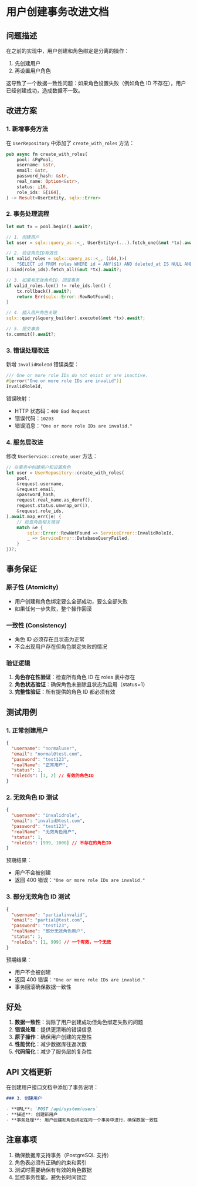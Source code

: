 # 用户创建事务改进文档

## 问题描述

在之前的实现中，用户创建和角色绑定是分离的操作：

1. 先创建用户
2. 再设置用户角色

这导致了一个数据一致性问题：如果角色设置失败（例如角色 ID 不存在），用户已经创建成功，造成数据不一致。

## 改进方案

### 1. 新增事务方法

在 `UserRepository` 中添加了 `create_with_roles` 方法：

```rust
pub async fn create_with_roles(
    pool: &PgPool,
    username: &str,
    email: &str,
    password_hash: &str,
    real_name: Option<&str>,
    status: i16,
    role_ids: &[i64],
) -> Result<UserEntity, sqlx::Error>
```

### 2. 事务处理流程

```rust
let mut tx = pool.begin().await?;

// 1. 创建用户
let user = sqlx::query_as::<_, UserEntity>(...).fetch_one(&mut *tx).await?;

// 2. 验证角色ID有效性
let valid_roles = sqlx::query_as::<_, (i64,)>(
    "SELECT id FROM roles WHERE id = ANY($1) AND deleted_at IS NULL AND status = 1"
).bind(role_ids).fetch_all(&mut *tx).await?;

// 3. 如果有无效角色ID，回滚事务
if valid_roles.len() != role_ids.len() {
    tx.rollback().await?;
    return Err(sqlx::Error::RowNotFound);
}

// 4. 插入用户角色关联
sqlx::query(&query_builder).execute(&mut *tx).await?;

// 5. 提交事务
tx.commit().await?;
```

### 3. 错误处理改进

新增 `InvalidRoleId` 错误类型：

```rust
/// One or more role IDs do not exist or are inactive.
#[error("One or more role IDs are invalid")]
InvalidRoleId,
```

错误映射：

- HTTP 状态码：`400 Bad Request`
- 错误代码：`10203`
- 错误消息：`"One or more role IDs are invalid."`

### 4. 服务层改进

修改 `UserService::create_user` 方法：

```rust
// 在事务中创建用户和设置角色
let user = UserRepository::create_with_roles(
    pool,
    &request.username,
    &request.email,
    &password_hash,
    request.real_name.as_deref(),
    request.status.unwrap_or(1),
    &request.role_ids,
).await.map_err(|e| {
    // 检查角色相关错误
    match &e {
        sqlx::Error::RowNotFound => ServiceError::InvalidRoleId,
        _ => ServiceError::DatabaseQueryFailed,
    }
})?;
```

## 事务保证

### 原子性 (Atomicity)

- 用户创建和角色绑定要么全部成功，要么全部失败
- 如果任何一步失败，整个操作回滚

### 一致性 (Consistency)

- 角色 ID 必须存在且状态为正常
- 不会出现用户存在但角色绑定失败的情况

### 验证逻辑

1. **角色存在性验证**：检查所有角色 ID 在 roles 表中存在
2. **角色状态验证**：确保角色未删除且状态为启用（status=1）
3. **完整性验证**：所有提供的角色 ID 都必须有效

## 测试用例

### 1. 正常创建用户

```json
{
  "username": "normaluser",
  "email": "normal@test.com",
  "password": "test123",
  "realName": "正常用户",
  "status": 1,
  "roleIds": [1, 2] // 有效的角色ID
}
```

### 2. 无效角色 ID 测试

```json
{
  "username": "invalidrole",
  "email": "invalid@test.com",
  "password": "test123",
  "realName": "无效角色用户",
  "status": 1,
  "roleIds": [999, 1000] // 不存在的角色ID
}
```

预期结果：

- 用户不会被创建
- 返回 400 错误：`"One or more role IDs are invalid."`

### 3. 部分无效角色 ID 测试

```json
{
  "username": "partialinvalid",
  "email": "partial@test.com",
  "password": "test123",
  "realName": "部分无效角色用户",
  "status": 1,
  "roleIds": [1, 999] // 一个有效，一个无效
}
```

预期结果：

- 用户不会被创建
- 返回 400 错误：`"One or more role IDs are invalid."`
- 事务回滚确保数据一致性

## 好处

1. **数据一致性**：消除了用户创建成功但角色绑定失败的问题
2. **错误处理**：提供更清晰的错误信息
3. **原子操作**：确保用户创建的完整性
4. **性能优化**：减少数据库往返次数
5. **代码简化**：减少了服务层的复杂性

## API 文档更新

在创建用户接口文档中添加了事务说明：

```markdown
### 3. 创建用户

- **URL**: `POST /api/system/users`
- **描述**: 创建新用户
- **事务处理**: 用户创建和角色绑定在同一个事务中进行，确保数据一致性
```

## 注意事项

1. 确保数据库支持事务（PostgreSQL 支持）
2. 角色表必须有正确的约束和索引
3. 测试时需要确保有有效的角色数据
4. 监控事务性能，避免长时间锁定
